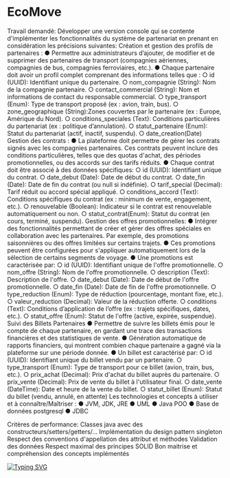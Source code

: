 # EcoMove
Travail demandé:
Développer une version console qui se contente d'implémenter les fonctionnalités du
système de partenariat en prenant en considération les précisions suivantes:
Création et gestion des profils de partenaires :
● Permettre aux administrateurs d’ajouter, de modifier et de supprimer des
partenaires de transport (compagnies aériennes, compagnies de bus, compagnies
ferroviaires, etc.).
● Chaque partenaire doit avoir un profil complet comprenant des informations telles
que :
○ id (UUID): Identifiant unique du partenaire.
○ nom_compagnie (String): Nom de la compagnie partenaire.
○ contact_commercial (String): Nom et informations de contact du
responsable commercial.
○ type_transport (Enum): Type de transport proposé (ex : avion, train, bus).
○ zone_geographique (String):Zones couvertes par le partenaire (ex : Europe,
Amérique du Nord).
○ conditions_speciales (Text): Conditions particulières du partenariat (ex :
politique d’annulation).
○ statut_partenaire (Enum): Statut du partenariat (actif, inactif, suspendu).
○ date_creation(Date)
Gestion des contrats :
● La plateforme doit permettre de gérer les contrats signés avec les compagnies
partenaires. Ces contrats peuvent inclure des conditions particulières, telles que
des quotas d'achat, des périodes promotionnelles, ou des accords sur des tarifs
réduits.
● Chaque contrat doit être associé à des données spécifiques:
○ id (UUID): Identifiant unique du contrat.
○ date_debut (Date): Date de début du contrat.
○ date_fin (Date): Date de fin du contrat (ou null si indéfinie).
○ tarif_special (Decimal): Tarif réduit ou accord spécial appliqué.
○ conditions_accord (Text): Conditions spécifiques du contrat (ex : minimum
de vente, engagement, etc.).
○ renouvelable (Boolean): Indicateur si le contrat est renouvelable
automatiquement ou non.
○ statut_contrat(Enum): Statut du contrat (en cours, terminé, suspendu).
Gestion des offres promotionnelles:
● Intégrer des fonctionnalités permettant de créer et gérer des offres spéciales en
collaboration avec les partenaires. Par exemple, des promotions saisonnières ou
des offres limitées sur certains trajets.
● Ces promotions peuvent être configurées pour s'appliquer automatiquement lors
de la sélection de certains segments de voyage.
● Une promotions est caractérisée par:
○ id (UUID): Identifiant unique de l'offre promotionnelle.
○ nom_offre (String): Nom de l'offre promotionnelle.
○ description (Text): Description de l'offre.
○ date_debut (Date): Date de début de l'offre promotionnelle.
○ date_fin (Date): Date de fin de l'offre promotionnelle.
○ type_reduction (Enum): Type de réduction (pourcentage, montant fixe,
etc.).
○ valeur_reduction (Decimal): Valeur de la réduction offerte.
○ conditions (Text): Conditions d’application de l’offre (ex : trajets spécifiques,
dates, etc.).
○ statut_offre (Enum): Statut de l'offre (active, expirée, suspendue).
Suivi des Billets Partenaires
● Permettre de suivre les billets émis pour le compte de chaque partenaire, en
gardant une trace des transactions financières et des statistiques de vente.
● Génération automatique de rapports financiers, qui montrent combien chaque
partenaire a gagné via la plateforme sur une période donnée.
● Un billet est caractérisé par:
○ id (UUID): Identifiant unique du billet vendu par un partenaire.
○ type_transport (Enum): Type de transport pour ce billet (avion, train, bus,
etc.).
○ prix_achat (Decimal): Prix d'achat du billet auprès du partenaire.
○ prix_vente (Decimal): Prix de vente du billet à l'utilisateur final.
○ date_vente (DateTime): Date et heure de la vente du billet.
○ statut_billet (Enum): Statut du billet (vendu, annulé, en attente)
Les technologies et concepts à utiliser et à connaître/Maîtriser :
● JVM, JDK, JRE
● UML
● Java POO
● Base de données postgresql
● JDBC

Critères de performance:
Classes java avec des constructeurs/setters/getters/…
Implémentation du design pattern singleton
Respect des conventions d'appellation des attribut et méthodes
Validation des données
Respect maximal des principes SOLID
Bon maitrise et compréhension des concepts implémentés

[![Typing SVG](https://readme-typing-svg.herokuapp.com/?color=E80956&size=35&center=true&vCenter=true&width=1000&lines=Hi,+I'm+Sanaa+Ennaji;I'm+a+Full+Stack+Developer+:%29)](https://git.io/typing-svg)
